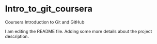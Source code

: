 # Intro_to_git_coursera
Coursera Introduction to Git and GitHub

I am editing the README file. Adding some more details about the project description.

